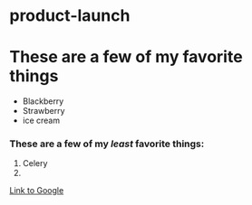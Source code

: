 # product-launch
# These are a few of my favorite things
* Blackberry
* Strawberry
* ice cream

### These are a few of my _least_ favorite things:
1. Celery
2. 

[Link to Google](https://www.google.com)

